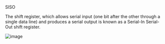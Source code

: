 SISO

The shift register, which allows serial input (one bit after the other through a single data line) and produces
a serial output is known as a Serial-In Serial-Out shift register.


![image](https://github.com/user-attachments/assets/274b4086-ab19-4f01-876f-b927febf8f19)
